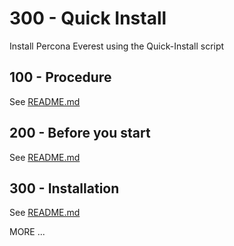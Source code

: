 # 300 - Quick Install

Install Percona Everest using the Quick-Install script

## 100 - Procedure

See [README.md](./100/README.md)

## 200 - Before you start

See [README.md](./200/README.md)

## 300 - Installation

See [README.md](./300/README.md)

MORE ...
